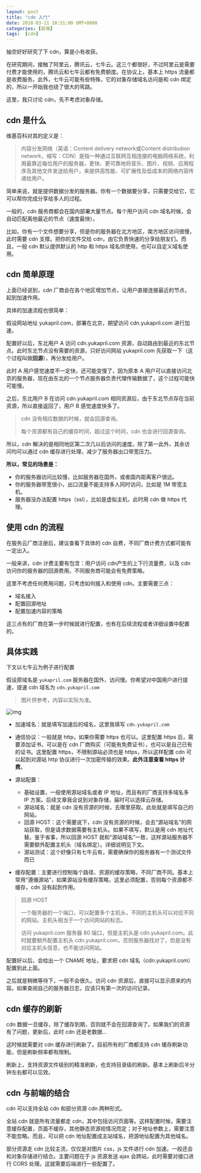 ```yaml
---
layout: post
title: "cdn 入门"
date: 2018-03-11 18:51:00 GMT+0800
categories: [前端]
tags:  [cdn]
---
```


抽空好好研究了下 cdn，算是小有收获。

在研究期间，接触了阿里云，腾讯云，七牛云。这三个都很好，不过阿里云是需要付费才能使用的，腾讯云和七牛云都有免费额度。在协议上，基本上 https 流量都是收费服务。此外，七牛云可能有些特殊，它的对象存储域名访问是和 cdn  绑定的，所以一开始我也绕了很大的弯路。

这里，我只讨论 cdn，先不考虑对象存储。

<!-- more -->

## cdn 是什么

维基百科对其的定义是：

> 内容分发网络（英语：Content delivery network或Content distribution network，缩写：CDN）是指一种通过互联网互相连接的电脑网络系统，利用最靠近每位用户的服务器，更快、更可靠地将音乐、图片、视频、应用程序及其他文件发送给用户，来提供高性能、可扩展性及低成本的网络内容传递给用户。

简单来说，就是提供数据分发的服务器。你有一个数据要分享，只需要交给它，它可以帮你完成分享给多人的过程。

一般的，cdn 服务商都会在国内部署大量节点。每个用户访问 cdn 域名时候，会自动匹配离他最近的节点（速度最快）。

比如，你有一个文件想要分享，但是你的服务器在北方地区，南方地区访问很慢，此时需要 cdn 支撑。把你的文件交给 cdn，由它负责快速的分享给朋友们。而且，一般 cdn 默认提供默认的 http 和 https 域名供使用，也可以自定义域名使用。

## cdn 简单原理

上面已经说到，cdn 厂商会在各个地区增加节点，让用户直接连接最近的节点，起到加速作用。

具体的加速流程也很简单：

假设网站地址 yukapril.com，部署在北京，期望访问 cdn.yukapril.com 进行加速。

配置好以后，东北用户 A 访问 cdn.yukapril.com 资源，自动路由到最近的东北节点。此时东北节点没有需要的资源，只好访问网站 yukapril.com 先获取一下（这个过程叫做**回源**），再分发给用户。

此时 A 用户感觉速度不一定快，还可能变慢了，因为原本 A 用户可以直接访问北京的服务器，现在由东北的一个节点服务器负责代理传输数据了，这个过程可能快可能慢。

之后，东北用户 B 在访问 cdn.yukapril.com 相同资源后，由于东北节点存在当前资源，所以直接返回了，用户 B 感觉速度快多了。

> cdn 没有相应数据的时候，就会回源查询。
>
> 每个资源都有自己的缓存时间，超过这个时间，cdn 也会进行回源查询。

所以，cdn 解决的是相同地区第二次几以后访问的速度。除了第一此外，其余访问均可以通过 cdn 缓存进行处理，减少了服务器出口带宽压力。

**所以，常见的场景是：**

- 你的服务器访问比较慢，比如服务器在国外，或者国内距离客户很远。
- 你的服务器带宽很小，出口流量不能支持多人同时访问，比如是 1M 带宽主机。
- 服务器没办法配置 https（ssl），比如是虚拟主机，此时用 cdn 做 https 代理。

## 使用 cdn 的流程

在服务云厂商注册后，建议查看下具体的 cdn 自费，不同厂商计费方式都可能有一定出入。

一般来讲，cdn 计费主要有包含：用户访问 cdn产生的上下行流量费，以及 cdn 访问你的服务器的回源费用。不同服务商可能会有免费策略。

这里不考虑任何费用问题，只考虑如何接入和使用 cdn。主要需要三点：

* 域名接入
* 配置回源地址
* 配置加速内容的策略

这三点有的厂商在第一步时候就进行配置，也有在后续流程或者详细设置中配置的。

## 具体实践

下文以七牛云为例子进行配置

假设原域名是 `yukapril.com` 服务器在国外，访问慢。你希望对中国用户进行提速，提速 cdn 域名为 `cdn.yukapril.com`

> 图片供参考，内容以实际为准。

![img](https://cdn0.yukapril.com/blog/2018-03-11-cdn.png-wm.white)

* 加速域名：就是填写加速后的域名，这里我填写 `cdn.yukapril.com`

* 通信协议：一般就是 http，如果你需要 https 也可以。这里配置 https 后，需要添加证书，可以是在 cdn 厂商购买（可能有免费证书），也可以是自己已有的证书。这里配置 https，不限制源站必须也是 https，所以这样配置 cdn 可以起到对源站 http 协议进行一次加密传输的效果。**此外注意查看 https 计费**。

* 源站配置：

  * 基础设置，一般使用源站域名或者 IP 地址，而且有的厂商支持多域名多 IP 方案。后续文章我会说到对象存储，届时可以选择云存储。
  * 源站域名：就是 cdn 没有资源的时候，去哪里获取。此处就是填写自己的网站。
  * 回源 HOST：这个需要说下，cdn 没有资源的时候，会去“源站域名”的网站获取，但是请求数据需要有主机头。如果不填写，默认是用 cdn 地址代替。鉴于省事，所以回源 HOST 就和“源站域名”一致，这样源站服务器不需要额外配置主机头（域名绑定）。详细说明见下文。
  * 源站测试：这个好像只有七牛云有，需要确保你的服务器有一个测试文件而已
* 缓存配置：主要进行控制每个路径、资源的缓存策略，不同厂商不同。基本上常用“遵循源站”，如果源站没有缓存策略，这里必须配置，否则每个资源都不缓存，cdn 没有起到作用。


> 回源 HOST
>
> 一个服务器的一个端口，可以配置多个主机头，不同的主机头可以对应不同的网站。主机头相当于一个访问网站的标志。
>
> 访问 yukapril.com 服务器 80 端口，但是主机头是 cdn.yukapril.com。此时就要额外配置主机头 cdn.yukapril.com，否则服务器找对了，但是没有对应主机头信息，也不能访问网站。

配置好以后，会给出一个 CNAME 地址，要求把 cdn 域名（cdn.yukapril.com）配置到此上面。

之后就是稍微等待下，一般不会很久。访问 cdn 资源后，直接可以显示原来的内容。如果查阅自己的服务器日志，应该只有第一次的访问记录。

## cdn 缓存的刷新

cdn 数据一旦缓存，除了缓存到期，否则就不会在回源查询了。如果我们的资源有了问题，更新后，此时 cdn 还是老数据...

这时候就需要对 cdn 缓存进行刷新了。目前所有的厂商都支持 cdn 缓存刷新功能，但是刷新频率都有限制。

刷新上，支持资源文件级别的精准刷新，也支持目录级的刷新。基本上刷新后半分钟左右都可以见效。

## cdn 与前端的结合

cdn 可以支持全站 cdn 和部分资源 cdn 两种形式。

全站 cdn 就是所有流量都走 cdn，其中包括访问页面等。这样配置时候，需要注意缓存配置，页面不缓存，其他静态资源视情况而定；对于地址参数上，需要注意不能忽略。而且，可以把 cdn 地址配置成主站域名，把源地址配置为其他域名。

部分资源走 cdn 比较主流，仅仅是对图片 css，js 文件进行 cdn 加速。一般还会和对象存储进行结合。主要问题在于 js 资源发送 ajax 会跨站，此时需要对接口进行 CORS 处理。这就需要后端进行一些配置了。
